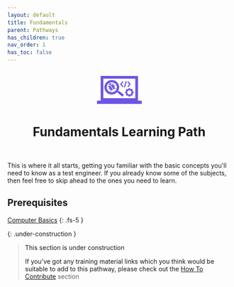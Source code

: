 ```yaml
---
layout: default
title: Fundamentals
parent: Pathways
has_children: true
nav_order: 1
has_toc: false
---
```


<p align="center" style="font-size:200%"><img src="/docs/assets/images/IconPathFundamentals.png" alt="Fundamentals learning path icon"></p>
<h1 align="center">Fundamentals Learning Path</h1>
<br>

This is where it all starts, getting you familiar with the basic concepts you'll need to know as a test engineer.
If you already know some of the subjects, then feel free to skip ahead to the ones you need to learn.

## Prerequisites

<i class="fa-solid fa-book-open"></i>  <a href="./computer_basics.html">Computer Basics<a/>
{: .fs-5 }


{: .under-construction }
> This section is under construction
> 
> If you've got any training material links which you think would be suitable to add to this pathway, please check out the [How To Contribute](../../how-to-contribute.html) section
